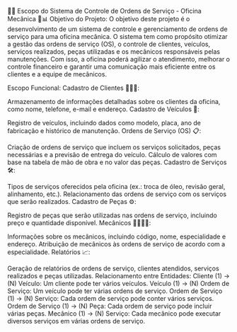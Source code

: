 🚗🔧 Escopo do Sistema de Controle de Ordens de Serviço - Oficina Mecânica 💼📊
Objetivo do Projeto:
O objetivo deste projeto é o desenvolvimento de um sistema de controle e gerenciamento de ordens de serviço para uma oficina mecânica. O sistema tem como propósito otimizar a gestão das ordens de serviço (OS), o controle de clientes, veículos, serviços realizados, peças utilizadas e os mecânicos responsáveis pelas manutenções. Com isso, a oficina poderá agilizar o atendimento, melhorar o controle financeiro e garantir uma comunicação mais eficiente entre os clientes e a equipe de mecânicos.

Escopo Funcional:
Cadastro de Clientes 🧑‍🤝‍🧑:

Armazenamento de informações detalhadas sobre os clientes da oficina, como nome, telefone, e-mail e endereço.
Cadastro de Veículos 🚗:

Registro de veículos, incluindo dados como modelo, placa, ano de fabricação e histórico de manutenção.
Ordens de Serviço (OS) 📋:

Criação de ordens de serviço que incluem os serviços solicitados, peças necessárias e a previsão de entrega do veículo.
Cálculo de valores com base na tabela de mão de obra e no valor das peças.
Cadastro de Serviços 🛠️:

Tipos de serviços oferecidos pela oficina (ex.: troca de óleo, revisão geral, alinhamento, etc.).
Relacionamento das ordens de serviço com os serviços que serão realizados.
Cadastro de Peças ⚙️:

Registro de peças que serão utilizadas nas ordens de serviço, incluindo preço e quantidade disponível.
Mecânicos 👨‍🔧👩‍🔧:

Informações sobre os mecânicos, incluindo código, nome, especialidade e endereço.
Atribuição de mecânicos às ordens de serviço de acordo com a especialidade.
Relatórios 📈:

Geração de relatórios de ordens de serviço, clientes atendidos, serviços realizados e peças utilizadas.
Relacionamento entre Entidades:
Cliente (1) -> (N) Veículo: Um cliente pode ter vários veículos.
Veículo (1) -> (N) Ordem de Serviço: Um veículo pode ter várias ordens de serviço.
Ordem de Serviço (1) -> (N) Serviço: Cada ordem de serviço pode conter vários serviços.
Ordem de Serviço (1) -> (N) Peça: Cada ordem de serviço pode incluir várias peças.
Mecânico (1) -> (N) Serviço: Cada mecânico pode executar diversos serviços em várias ordens de serviço.
